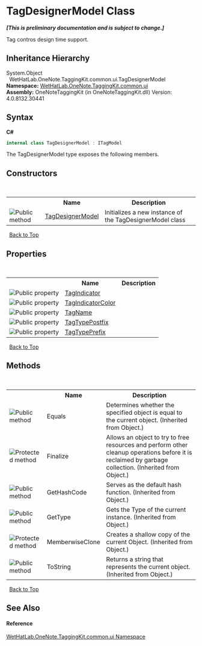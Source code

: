 # TagDesignerModel Class
 _**\[This is preliminary documentation and is subject to change.\]**_

Tag contros design time support.


## Inheritance Hierarchy
System.Object<br />&nbsp;&nbsp;WetHatLab.OneNote.TaggingKit.common.ui.TagDesignerModel<br />
**Namespace:**&nbsp;<a href="043a9407-ac38-b3ac-7348-a6090af495ad">WetHatLab.OneNote.TaggingKit.common.ui</a><br />**Assembly:**&nbsp;OneNoteTaggingKit (in OneNoteTaggingKit.dll) Version: 4.0.8132.30441

## Syntax

**C#**<br />
``` C#
internal class TagDesignerModel : ITagModel
```

The TagDesignerModel type exposes the following members.


## Constructors
&nbsp;<table><tr><th></th><th>Name</th><th>Description</th></tr><tr><td>![Public method](media/pubmethod.gif "Public method")</td><td><a href="02c7d0c4-f79e-162f-ce46-9deefc69945c">TagDesignerModel</a></td><td>
Initializes a new instance of the TagDesignerModel class</td></tr></table>&nbsp;
<a href="#tagdesignermodel-class">Back to Top</a>

## Properties
&nbsp;<table><tr><th></th><th>Name</th><th>Description</th></tr><tr><td>![Public property](media/pubproperty.gif "Public property")</td><td><a href="f68df4f9-42de-4a30-b90f-cae8f25ef91d">TagIndicator</a></td><td /></tr><tr><td>![Public property](media/pubproperty.gif "Public property")</td><td><a href="cb372f52-d5c9-2dfe-ca18-ab7e1c9ae90c">TagIndicatorColor</a></td><td /></tr><tr><td>![Public property](media/pubproperty.gif "Public property")</td><td><a href="eb037831-7444-3e28-2bbf-db1c873d605a">TagName</a></td><td /></tr><tr><td>![Public property](media/pubproperty.gif "Public property")</td><td><a href="10ef613e-0f75-72b1-edca-1aa3396fde0b">TagTypePostfix</a></td><td /></tr><tr><td>![Public property](media/pubproperty.gif "Public property")</td><td><a href="a73b9385-d7b4-6055-6652-736f7fbaccc5">TagTypePrefix</a></td><td /></tr></table>&nbsp;
<a href="#tagdesignermodel-class">Back to Top</a>

## Methods
&nbsp;<table><tr><th></th><th>Name</th><th>Description</th></tr><tr><td>![Public method](media/pubmethod.gif "Public method")</td><td>Equals</td><td>
Determines whether the specified object is equal to the current object.
 (Inherited from Object.)</td></tr><tr><td>![Protected method](media/protmethod.gif "Protected method")</td><td>Finalize</td><td>
Allows an object to try to free resources and perform other cleanup operations before it is reclaimed by garbage collection.
 (Inherited from Object.)</td></tr><tr><td>![Public method](media/pubmethod.gif "Public method")</td><td>GetHashCode</td><td>
Serves as the default hash function.
 (Inherited from Object.)</td></tr><tr><td>![Public method](media/pubmethod.gif "Public method")</td><td>GetType</td><td>
Gets the Type of the current instance.
 (Inherited from Object.)</td></tr><tr><td>![Protected method](media/protmethod.gif "Protected method")</td><td>MemberwiseClone</td><td>
Creates a shallow copy of the current Object.
 (Inherited from Object.)</td></tr><tr><td>![Public method](media/pubmethod.gif "Public method")</td><td>ToString</td><td>
Returns a string that represents the current object.
 (Inherited from Object.)</td></tr></table>&nbsp;
<a href="#tagdesignermodel-class">Back to Top</a>

## See Also


#### Reference
<a href="043a9407-ac38-b3ac-7348-a6090af495ad">WetHatLab.OneNote.TaggingKit.common.ui Namespace</a><br />